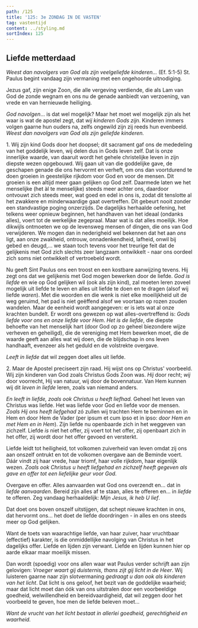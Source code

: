 ```yaml
---
path: /125
title: '125: 3e ZONDAG IN DE VASTEN'
tag: vastentijd
content: ../styling.md
sortIndex: 125
---
```


## Liefde metterdaad

_Weest dan navolgers van God als zijn veelgeliefde kinderen..._ (Ef. 5:1-5) St. Paulus begint vandaag zijn vermaning met een ongehoorde uitnodiging.

Jezus gaf, zijn enige Zoon, die alle vergeving verdiende, die als Lam van God de zonde wegnam en ons nu de genade aanbiedt van verzoening, van vrede en van hernieuwde heiliging.

_God navolgen_... is dat wel mogelijk? Maar het moet wel mogelijk zijn als het waar is wat de apostel zegt, dat _wij kinderen Gods zijn_. Kinderen immers volgen gaarne hun ouders na, zelfs ongewild zijn zij reeds hun evenbeeld. _Weest dan navolgers van God als zijn geliefde kinderen._

1\. Wij zijn kind Gods door het doopsel; dit sacrament gaf ons de mededeling van het goddelijk leven, wij delen dus in Gods leven zelf. Dat is onze innerlijke waarde, van daaruit wordt het gehele christelijke leven in zijn diepste wezen opgebouwd. Wij gaan uit van die goddelijke gave, de geschapen genade die ons hervormt en verheft, om ons dan voortdurend te doen groeien in geestelijke rijkdom voor God en voor de mensen. Dit groeien is een altijd meer gaan gelijken op God zelf. Daarmede laten we het menselijke (het àl te menselijke) steeds meer achter ons, daardoor ontvouwt zich steeds meer, wat goed en edel in ons is, zodat dit tenslotte al het zwakkere en minderwaardige gaat overtreffen. Dit gebeurt nooit zonder een standvastige poging onzerzijds. De dagelijks herhaalde oefening, het telkens weer opnieuw beginnen, het handhaven van het ideaal (ondanks alles), voert tot de werkelijke zegepraal. Maar wat is dat alles moeilijk. Hoe dikwijls ontmoeten we op de levensweg mensen of dingen, die ons van God verwijderen. We mogen dan in nederigheid wel bekennen dat het aan _ons_ ligt, aan onze zwakheid, ontrouw, onnadenkendheid, lafheid, onwil bij gebed en deugd,... we staan toch tevens voor het treurige feit dat de gelijkenis met God zich slechts zeer langzaam ontwikkelt - naar ons oordeel zich soms niet ontwikkelt of vertroebeld wordt.

Nu geeft Sint Paulus ons een troost en een kostbare aanwijzing tevens. Hij zegt ons dat we gelijkenis met God mogen bewerken door de liefde. _God is liefde_ en wie op God gelijken wil (ook als zijn kind), zal moeten leren zoveel mogelijk uit liefde te leven en alles uit liefde te doen en te dragen (alsof wij liefde _waren_). Met die woorden en die wenk is niet elke moeilijkheid uit de weg geruimd, het pad is niet geëffend alsof we voortaan op rozen zouden wandelen. Maar de eenheid wordt aangegeven: er is iets wat al onze krachten bundelt. Er wordt ons gewezen op wat alles-overtreffend is: _Gods liefde voor ons en onze liefde voor Hem_. _Het is de liefde_, die diepste behoefte van het menselijk hart (door God op zo geheel biezondere wijze verheven en geheiligd), die de vereniging met Hem bewerken moet, die de waarde geeft aan alles wat wij doen, die de blijdschap in ons leven handhaaft, evenzeer als het geduld en de volstrekte overgave.

_Leeft in liefde_ dat wil zeggen doet alles uit liefde.

2\. Maar de Apostel preciseert zijn raad. Hij wijst ons op Christus' voorbeeld. Wij zijn kinderen van God zoals Christus Gods Zoon was. _Hij_ door recht; _wij_ door voorrecht, Hij van natuur, wij door de bovennatuur. Van Hem kunnen wij dit _leven in liefde_ leren, zoals van niemand anders.

_En leeft in liefde, zoals ook Christus u heeft liefhad._ Geheel het leven van Christus was liefde. Het was liefde voor God en liefde voor de mensen. _Zoals Hij ons heeft liefgehad_ zó zullen wij trachten Hem te beminnen en in Hem en door Hem de Vader (per ipsum et cum ipso et in ipso: _door Hem en met Hem en in Hem_). Zijn liefde nu openbaarde zich in het weggeven van zichzelf. Liefde _is_ niet het offer, zij voert tot het offer, zij openbaart zich in het offer, zij wordt door het offer gevoed en versterkt.

Liefde leidt tot heiligheid, tot volkomen zuiverheid van leven omdat zij ons aan onszelf ontrukt en tot de volkomen overgave aan de Beminde voert. Dáár vindt zij haar vrede, haar triomf, haar volle rijkdom, haar eigenlijk wezen. _Zoals ook Christus u heeft liefgehad en zichzelf heeft gegeven als gave en offer tot een liefelijke geur voor God._

Overgave en offer. Alles aanvaarden wat God ons overzendt en... dat in _liefde aanvaarden_. Bereid zijn alles af te staan, alles te offeren en... in _liefde_ te offeren. Zeg vandaag herhaaldelijk: _Mijn Jesus, ik heb U lief_.

Dat doet ons boven onszelf uitstijgen, dat schept nieuwe krachten in ons, dat hervormt ons... het doet de liefde doordringen - in alles en ons steeds meer op God gelijken.

Want de toets van waarachtige liefde, van haar zuiver, haar vruchtbaar (effectief) karakter, is die onmiddellijke navolging van Christus in het dagelijks offer. Liefde en lijden zijn verwant. Liefde en lijden kunnen hier op aarde elkaar maar moeilijk missen.

Dan wordt (spoedig) voor ons allen waar wat Paulus verder schrijft aan zijn gelovigen: _Vroeger waart gij duisternis, thans zijt gij licht in de Heer_. Wij luisteren gaarne naar zijn slotvermaning _gedraagt u dan ook als kinderen van het licht_. Dat licht is ons geloof, het bezit van de goddelijke waarheid; maar dat licht moet dan óók van ons uitstralen door een voorbeeldige goedheid, welwillendheid en bereidvaardigheid, dat wil zeggen door het voorbeeld te geven, hoe men de liefde beleven moet...

_Want de vrucht van het licht bestaat in allerlei goedheid, gerechtigheid en waarheid._
